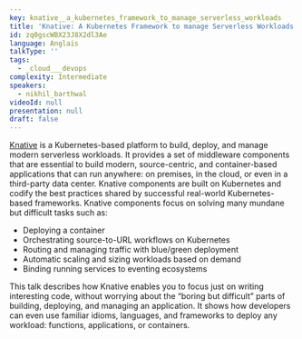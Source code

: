 ```yaml
---
key: knative__a_kubernetes_framework_to_manage_serverless_workloads
title: 'Knative: A Kubernetes Framework to manage Serverless Workloads'
id: zq0gscWBX23J8X2dl3Ae
language: Anglais
talkType: ''
tags:
  - _cloud___devops
complexity: Intermediate
speakers:
  - nikhil_barthwal
videoId: null
presentation: null
draft: false
---
```

[Knative](http://www.knative.dev) is a Kubernetes-based platform to build, deploy, and manage modern serverless workloads. It provides a set of middleware components that are essential to build modern, source-centric, and container-based applications that can run anywhere: on premises, in the cloud, or even in a third-party data center. Knative components are built on Kubernetes and codify the best practices shared by successful real-world Kubernetes-based frameworks.  Knative components focus on solving many mundane but difficult tasks such as: 

* Deploying a container  
* Orchestrating source-to-URL workflows on Kubernetes 
* Routing and managing traffic with blue/green deployment 
* Automatic scaling and sizing workloads based on demand 
* Binding running services to eventing ecosystems 

This talk describes how Knative enables you to focus just on writing interesting code, without worrying about the “boring but difficult” parts of building, deploying, and managing an application. It shows how developers can even use familiar idioms, languages, and frameworks to deploy any workload: functions, applications, or containers.